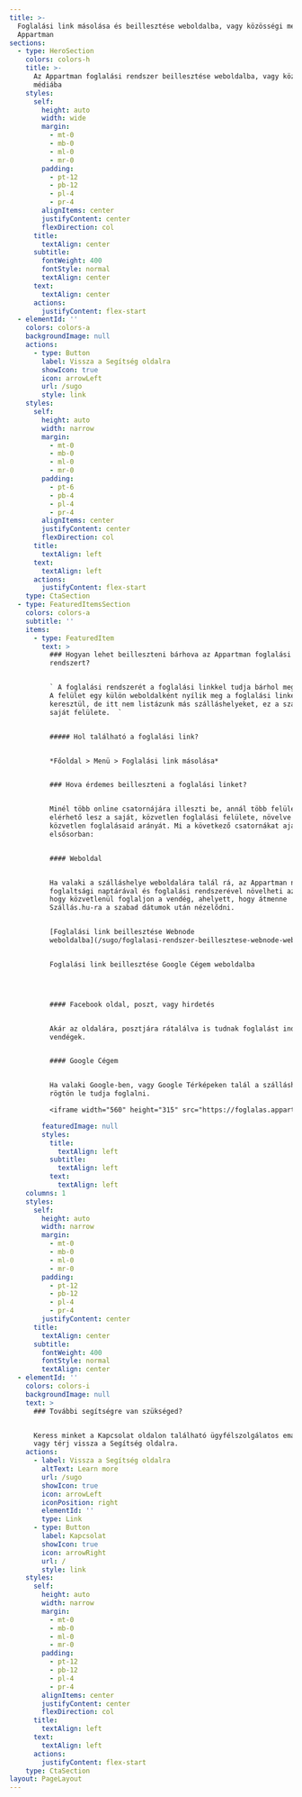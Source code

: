 ```yaml
---
title: >-
  Foglalási link másolása és beillesztése weboldalba, vagy közösségi médiába |
  Appartman
sections:
  - type: HeroSection
    colors: colors-h
    title: >-
      Az Appartman foglalási rendszer beillesztése weboldalba, vagy közösségi
      médiába
    styles:
      self:
        height: auto
        width: wide
        margin:
          - mt-0
          - mb-0
          - ml-0
          - mr-0
        padding:
          - pt-12
          - pb-12
          - pl-4
          - pr-4
        alignItems: center
        justifyContent: center
        flexDirection: col
      title:
        textAlign: center
      subtitle:
        fontWeight: 400
        fontStyle: normal
        textAlign: center
      text:
        textAlign: center
      actions:
        justifyContent: flex-start
  - elementId: ''
    colors: colors-a
    backgroundImage: null
    actions:
      - type: Button
        label: Vissza a Segítség oldalra
        showIcon: true
        icon: arrowLeft
        url: /sugo
        style: link
    styles:
      self:
        height: auto
        width: narrow
        margin:
          - mt-0
          - mb-0
          - ml-0
          - mr-0
        padding:
          - pt-6
          - pb-4
          - pl-4
          - pr-4
        alignItems: center
        justifyContent: center
        flexDirection: col
      title:
        textAlign: left
      text:
        textAlign: left
      actions:
        justifyContent: flex-start
    type: CtaSection
  - type: FeaturedItemsSection
    colors: colors-a
    subtitle: ''
    items:
      - type: FeaturedItem
        text: >
          ### Hogyan lehet beilleszteni bárhova az Appartman foglalási
          rendszert?


          ` A foglalási rendszerét a foglalási linkkel tudja bárhol megosztani.
          A felület egy külön weboldalként nyílik meg a foglalási linken
          keresztül, de itt nem listázunk más szálláshelyeket, ez a szálláshelye
          saját felülete.  `


          ##### Hol található a foglalási link?


          *Főoldal > Menü > Foglalási link másolása*


          ### Hova érdemes beilleszteni a foglalási linket?


          Minél több online csatornájára illeszti be, annál több felületről
          elérhető lesz a saját, közvetlen foglalási felülete, növelve így a
          közvetlen foglalásaid arányát. Mi a következő csatornákat ajánljuk
          elsősorban:


          #### Weboldal


          Ha valaki a szálláshelye weboldalára talál rá, az Appartman naprakész
          foglaltsági naptárával és foglalási rendszerével növelheti az esélyét,
          hogy közvetlenül foglaljon a vendég, ahelyett, hogy átmenne
          Szállás.hu-ra a szabad dátumok után nézelődni.


          [Foglalási link beillesztése Webnode
          weboldalba](/sugo/foglalasi-rendszer-beillesztese-webnode-weboldalba-foglalasi-linkkel/)


          Foglalási link beillesztése Google Cégem weboldalba




          #### Facebook oldal, poszt, vagy hirdetés


          Akár az oldalára, posztjára rátalálva is tudnak foglalást indítani a
          vendégek.


          #### Google Cégem


          Ha valaki Google-ben, vagy Google Térképeken talál a szálláshelyére,
          rögtön le tudja foglalni.

          <iframe width="560" height="315" src="https://foglalas.appartman.hu/teszt-vendeghaz" title="YouTube video player" frameborder="0" allow="accelerometer; autoplay; clipboard-write; encrypted-media; gyroscope; picture-in-picture" allowfullscreen></iframe>

        featuredImage: null
        styles:
          title:
            textAlign: left
          subtitle:
            textAlign: left
          text:
            textAlign: left
    columns: 1
    styles:
      self:
        height: auto
        width: narrow
        margin:
          - mt-0
          - mb-0
          - ml-0
          - mr-0
        padding:
          - pt-12
          - pb-12
          - pl-4
          - pr-4
        justifyContent: center
      title:
        textAlign: center
      subtitle:
        fontWeight: 400
        fontStyle: normal
        textAlign: center
  - elementId: ''
    colors: colors-i
    backgroundImage: null
    text: >
      ### További segítségre van szükséged?


      Keress minket a Kapcsolat oldalon található ügyfélszolgálatos email címen,
      vagy térj vissza a Segítség oldalra.
    actions:
      - label: Vissza a Segítség oldalra
        altText: Learn more
        url: /sugo
        showIcon: true
        icon: arrowLeft
        iconPosition: right
        elementId: ''
        type: Link
      - type: Button
        label: Kapcsolat
        showIcon: true
        icon: arrowRight
        url: /
        style: link
    styles:
      self:
        height: auto
        width: narrow
        margin:
          - mt-0
          - mb-0
          - ml-0
          - mr-0
        padding:
          - pt-12
          - pb-12
          - pl-4
          - pr-4
        alignItems: center
        justifyContent: center
        flexDirection: col
      title:
        textAlign: left
      text:
        textAlign: left
      actions:
        justifyContent: flex-start
    type: CtaSection
layout: PageLayout
---
```

